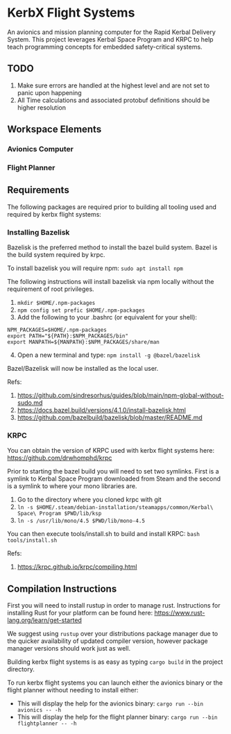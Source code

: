 # KerbX Flight Systems

An avionics and mission planning computer for the Rapid Kerbal Delivery System. This
project leverages Kerbal Space Program and KRPC to help teach programming concepts
for embedded safety-critical systems.

## TODO
1. Make sure errors are handled at the highest level and are not set to panic upon happening
2. All Time calculations and associated protobuf definitions should be higher resolution
## Workspace Elements

### Avionics Computer

### Flight Planner

## Requirements

The following packages are required prior to building all tooling used and required by kerbx flight systems:


### Installing Bazelisk
Bazelisk is the preferred method to install the bazel build system. Bazel is the build system required by krpc.

To install bazelisk you will require npm: ``sudo apt install npm``

The following instructions will install bazelisk via npm locally without the
requirement of root privileges.
1. ``mkdir $HOME/.npm-packages``
2. ``npm config set prefic $HOME/.npm-packages``
3. Add the following to your .bashrc (or equivalent for your shell):
```buildoutcfg
NPM_PACKAGES=$HOME/.npm-packages
export PATH="${PATH}:$NPM_PACKAGES/bin"
export MANPATH=${MANPATH}:$NPM_PACKAGES/share/man
```
4. Open a new terminal and type: ``npm install -g @bazel/bazelisk``

Bazel/Bazelisk will now be installed as the local user.

Refs: 
1. https://github.com/sindresorhus/guides/blob/main/npm-global-without-sudo.md
2. https://docs.bazel.build/versions/4.1.0/install-bazelisk.html
3. https://github.com/bazelbuild/bazelisk/blob/master/README.md

### KRPC
You can obtain the version of KRPC used with kerbx flight systems here:
https://github.com/drwhomphd/krpc

Prior to starting the bazel build you will need to set two symlinks. First is a symlink to Kerbal
Space Program downloaded from Steam and the second is a symlink to where your
mono libraries are.
1. Go to the directory where you cloned krpc with git
2. ``ln -s $HOME/.steam/debian-installation/steamapps/common/Kerbal\ Space\ Program $PWD/lib/ksp``
3. ``ln -s /usr/lib/mono/4.5 $PWD/lib/mono-4.5``

You can then execute tools/install.sh to build and install KRPC:
``bash tools/install.sh``

Refs:
1. https://krpc.github.io/krpc/compiling.html

## Compilation Instructions

First you will need to install rustup in order to manage rust. Instructions for installing Rust for
your platform can be found here: https://www.rust-lang.org/learn/get-started

We suggest using `rustup` over your distributions package manager due to the
quicker availability of updated compiler version, however package manager versions should work just
as well.

Building kerbx flight systems is as easy as typing ``cargo build`` in the project directory.

To run kerbx flight systems you can launch either the avionics binary or the flight planner without
needing to install either:
- This will display the help for the avionics binary: ``cargo run --bin avionics -- -h``
- This will display the help for the flight planner binary: ``cargo run --bin flightplanner -- -h``
